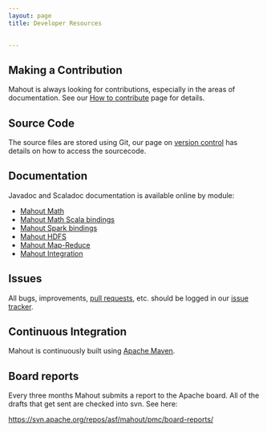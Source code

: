 ```yaml
---
layout: page
title: Developer Resources

    
---
```


<a name="DeveloperResources-MakingaContribution"></a>
## Making a Contribution

Mahout is always looking for contributions, especially in the areas of
documentation. See our [How to contribute](/about/how-to-contribute.html) page for details.


<a name="DeveloperResources-SourceCode"></a>
## Source Code

The source files are stored using Git, our page on [version control](/documentation/developers/version-control.html) has details on how to access the sourcecode.


<a name="DeveloperResources-Documentation"></a>
## Documentation

Javadoc and Scaladoc documentation is available online by module:

 * [Mahout Math](/docs/0.13.0/api/docs/mahout-math/index.html)
 * [Mahout Math Scala bindings](/docs/0.13.0/api/docs/mahout-math-scala/index.html)
 * [Mahout Spark bindings](/docs/0.13.0/api/docs/mahout-spark/index.html)
 * [Mahout HDFS](/docs/0.13.0/api/docs/mahout-hdfs/index.html)
 * [Mahout Map-Reduce](/docs/0.13.0/api/docs/mahout-mr/index.html)
 * [Mahout Integration](/docs/0.13.0/api/docs/mahout-integration/index.html)

<a name="DeveloperResources-Issues"></a>
## Issues

All bugs, improvements, [pull requests](github.html), etc. should be logged in our [issue tracker](issue-tracker.html).

<a name="DeveloperResources-ContinuousIntegration"></a>
## Continuous Integration

Mahout is continuously built using [Apache Maven](https://github.com/apache/mahout/actions/workflows/mahout.yml).

## Board reports

Every three months Mahout submits a report to the Apache board. All of the drafts that get sent are checked into svn. See here:

<a href="https://svn.apache.org/repos/asf/mahout/pmc/board-reports/">https://svn.apache.org/repos/asf/mahout/pmc/board-reports/</a>
